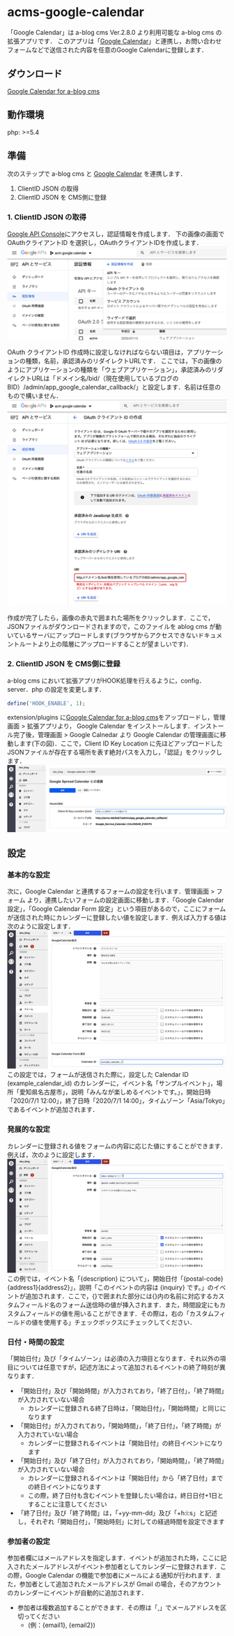# acms-google-calendar
「Google Calendar」は a-blog cms Ver.2.8.0 より利用可能な a-blog cms の拡張アプリです． このアプリは「[Google Calendar](https://www.google.com/calendar/about/)」と連携し，お問い合わせフォームなどで送信された内容を任意のGoogle Calendarに登録します．

## ダウンロード
[Google Calendar for a-blog cms](https://github.com/appleple/acms-google-calendar/raw/master/build/GoogleCalendar.zip)

## 動作環境
php: >=5.4

## 準備
次のステップで a-blog cms と [Google Calendar](https://www.google.com/calnedar/about/) を連携します．

1. ClientID JSON の取得
2. ClientID JSON を CMS側に登録

### 1. ClientID JSON の取得
[Google API Console](https://console.developers.google.com/)にアクセスし，認証情報を作成します．
下の画像の画面で OAuthクライアントID を選択し，OAuthクライアントIDを作成します．
<img src="./images/select_key_type.png" />

OAuth クライアントID 作成時に設定しなければならない項目は，アプリケーションの種類，名前，承認済みのリダイレクトURLです．
ここでは，下の画像のようにアプリケーションの種類を「ウェブアプリケーション」，承認済みのリダイレクトURLは「ドメイン名/bid/（現在使用しているブログのBID）/admin/app_google_calendar_callback/」と設定します．名前は任意のもので構いません．
<img src="./images/setting_oauth_json.png" />

作成が完了したら，画像の赤丸で囲まれた場所をクリックします．ここで，JSONファイルがダウンロードされますので，このファイルを ablog cms が動いているサーバにアップロードします(ブラウザからアクセスできないドキュメントルートより上の階層にアップロードすることが望ましいです)．

### 2. ClientID JSON を CMS側に登録
a-blog cms において拡張アプリがHOOK処理を行えるように，config．server．php の設定を変更します．
```php
define('HOOK_ENABLE', 1);
```

extension/plugins に[Google Calendar for a-blog cms](https://github.com/appleple/acms-google-calendar/raw/master/build/GoogleCalendar.zip)をアップロードし，管理画面 > 拡張アプリより， Google Calendar をインストールします．インストール完了後，管理画面 > Google Calnedar より Google Calendar の管理画面に移動します(下の図)．ここで，Client ID Key Location に先ほどアップロードしたJSONファイルが存在する場所を表す絶対パスを入力し，「認証」をクリックします．
<img src="./images/acms_setting_oauth.png" />

## 設定
### 基本的な設定
次に，Google Calendar と連携するフォームの設定を行います．管理画面 > フォーム より，連携したいフォームの設定画面に移動します．「Google Calendar 設定」，「Google Calendar Form 設定」という項目があるので，ここにフォームが送信された時にカレンダーに登録したい値を設定します．例えば入力する値は次のように設定します．
<img src="./images/setting_example1.png" />
この設定では，フォームが送信された際に，設定した Calendar ID (example_calendar_id) のカレンダーに，イベント名「サンプルイベント」，場所「愛知県名古屋市」，説明「みんなが楽しめるイベントです。」，開始日時「2020/7/1 12:00」，終了日時「2020/7/1 14:00」，タイムゾーン「Asia/Tokyo」であるイベントが追加されます．

### 発展的な設定
カレンダーに登録される値をフォームの内容に応じた値にすることができます．例えば，次のように設定します．
<img src="./images/setting_example2.png" />
この例では，イベント名「{description} について」，開始日付「{postal-code}{address1}{address2}」，説明「このイベントの内容は {inquiry} です。」のイベントが追加されます．ここで，{}で囲まれた部分には{}内の名前に対応するカスタムフィールド名のフォーム送信時の値が挿入されます．また，時間設定にもカスタムフィールドの値を用いることができます．その際は，右の「カスタムフィールドの値を使用する」チェックボックスにチェックしてください．

### 日付・時間の設定
「開始日付」及び「タイムゾーン」は必須の入力項目となります．それ以外の項目については任意ですが，記述方法によって追加されるイベントの終了時刻が異なります．
- 「開始日付」及び「開始時間」が入力されており，「終了日付」，「終了時間」が入力されていない場合
    - カレンダーに登録される終了日時は，「開始日付」，「開始時間」と同じになります
- 「開始日付」が入力されており，「開始時間」，「終了日付」，「終了時間」が入力されていない場合
    - カレンダーに登録されるイベントは「開始日付」の終日イベントになります
- 「開始日付」及び「終了日付」が入力されており，「開始時間」，「終了時間」が入力されていない場合
    - カレンダーに登録されるイベントは「開始日付」から「終了日付」までの終日イベントになります
    - この際，終了日付も含むイベントを登録したい場合は，終日日付+1日とすることに注意してください
- 「終了日付」及び「終了時間」は，「+yy-mm-dd」及び「+h:i:s」と記述し，それぞれ「開始日付」，「開始時刻」に対しての経過時間を設定できます

### 参加者の設定
参加者欄にはメールアドレスを指定します．イベントが追加された時，ここに記入されたメールアドレスがイベント参加者としてカレンダーに登録されます．この際，Google Calendar の機能で参加者にメールによる通知が行われます．また，参加者として追加されたメールアドレスが Gmail の場合，そのアカウントのカレンダーにイベントが自動的に追加されます．
- 参加者は複数追加することができます．その際は「,」でメールアドレスを区切ってください
    - (例：{email1}, {email2})